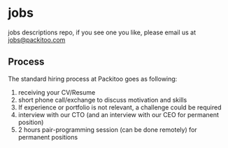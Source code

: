 # jobs

jobs descriptions repo, if you see one you like, please email us at jobs@packitoo.com

## Process

The standard hiring process at Packitoo goes as following:

1. receiving your CV/Resume
2. short phone call/exchange to discuss motivation and skills
3. If experience or portfolio is not relevant, a challenge could be required
4. interview with our CTO (and an interview with our CEO for permanent position)
5. 2 hours pair-programming session (can be done remotely) for permanent positions
